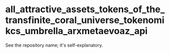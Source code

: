 # all_attractive_assets_tokens_of_the_transfinite_coral_universe_tokenomikcs_umbrella_arxmetaevoaz_api
See the repository name; it's self-explanatory.
